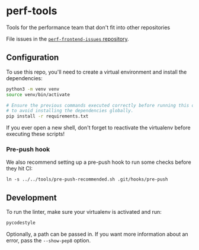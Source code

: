 # perf-tools
Tools for the performance team that don't fit into other repositories

File issues in the [`perf-frontend-issues` repository](https://github.com/mozilla-mobile/perf-frontend-issues/issues).

## Configuration
To use this repo, you'll need to create a virtual environment and install the
dependencies:
```sh
python3 -m venv venv
source venv/bin/activate

# Ensure the previous commands executed correctly before running this one
# to avoid installing the dependencies globally.
pip install -r requirements.txt
```

If you ever open a new shell, don't forget to reactivate the virtualenv before executing these scripts!

### Pre-push hook
We also recommend setting up a pre-push hook to run some checks before they hit CI:
```
ln -s ../../tools/pre-push-recommended.sh .git/hooks/pre-push
```

## Development
To run the linter, make sure your virtualenv is activated and run:
```sh
pycodestyle
```

Optionally, a path can be passed in. If you want more information about an error, pass the `--show-pep8` option.

